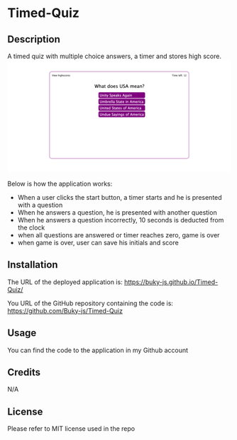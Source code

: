 # Timed-Quiz
## Description
A timed quiz with multiple choice answers, a timer and stores high score.
![alt text](./assets/quizChallenge.png)

Below is how the application works:
* When a user clicks the start button, a timer starts and he is presented with a question
* When he answers a question, he is presented with another question
* When he answers a question incorrectly, 10 seconds is deducted from the clock
* when all questions are answered or timer reaches zero, game is over
* when game is over, user can save his initials and score

## Installation
The URL of the deployed application is: https://buky-js.github.io/Timed-Quiz/

You URL of the GitHub repository containing the code is: https://github.com/Buky-js/Timed-Quiz

## Usage
You can find the code to the application in my Github account

## Credits
N/A

## License
Please refer to MIT license used in the repo
